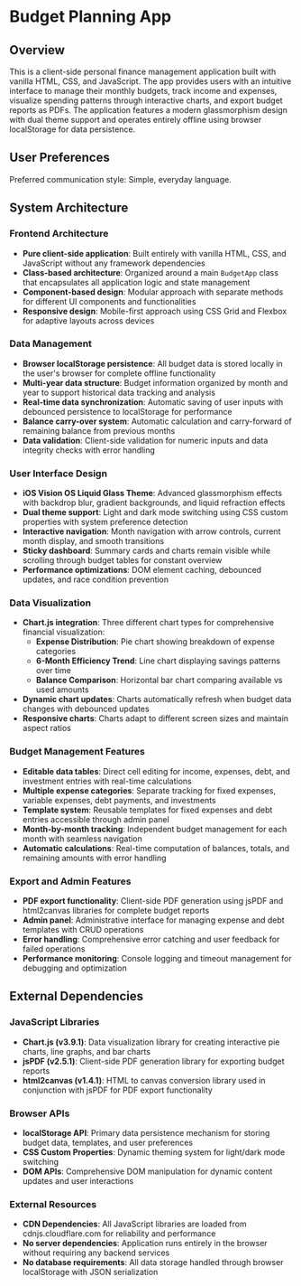 # Budget Planning App

## Overview

This is a client-side personal finance management application built with vanilla HTML, CSS, and JavaScript. The app provides users with an intuitive interface to manage their monthly budgets, track income and expenses, visualize spending patterns through interactive charts, and export budget reports as PDFs. The application features a modern glassmorphism design with dual theme support and operates entirely offline using browser localStorage for data persistence.

## User Preferences

Preferred communication style: Simple, everyday language.

## System Architecture

### Frontend Architecture
- **Pure client-side application**: Built entirely with vanilla HTML, CSS, and JavaScript without any framework dependencies
- **Class-based architecture**: Organized around a main `BudgetApp` class that encapsulates all application logic and state management
- **Component-based design**: Modular approach with separate methods for different UI components and functionalities
- **Responsive design**: Mobile-first approach using CSS Grid and Flexbox for adaptive layouts across devices

### Data Management
- **Browser localStorage persistence**: All budget data is stored locally in the user's browser for complete offline functionality
- **Multi-year data structure**: Budget information organized by month and year to support historical data tracking and analysis
- **Real-time data synchronization**: Automatic saving of user inputs with debounced persistence to localStorage for performance
- **Balance carry-over system**: Automatic calculation and carry-forward of remaining balance from previous months
- **Data validation**: Client-side validation for numeric inputs and data integrity checks with error handling

### User Interface Design
- **iOS Vision OS Liquid Glass Theme**: Advanced glassmorphism effects with backdrop blur, gradient backgrounds, and liquid refraction effects
- **Dual theme support**: Light and dark mode switching using CSS custom properties with system preference detection
- **Interactive navigation**: Month navigation with arrow controls, current month display, and smooth transitions
- **Sticky dashboard**: Summary cards and charts remain visible while scrolling through budget tables for constant overview
- **Performance optimizations**: DOM element caching, debounced updates, and race condition prevention

### Data Visualization
- **Chart.js integration**: Three different chart types for comprehensive financial visualization:
  - **Expense Distribution**: Pie chart showing breakdown of expense categories
  - **6-Month Efficiency Trend**: Line chart displaying savings patterns over time
  - **Balance Comparison**: Horizontal bar chart comparing available vs used amounts
- **Dynamic chart updates**: Charts automatically refresh when budget data changes with debounced updates
- **Responsive charts**: Charts adapt to different screen sizes and maintain aspect ratios

### Budget Management Features
- **Editable data tables**: Direct cell editing for income, expenses, debt, and investment entries with real-time calculations
- **Multiple expense categories**: Separate tracking for fixed expenses, variable expenses, debt payments, and investments
- **Template system**: Reusable templates for fixed expenses and debt entries accessible through admin panel
- **Month-by-month tracking**: Independent budget management for each month with seamless navigation
- **Automatic calculations**: Real-time computation of balances, totals, and remaining amounts with error handling

### Export and Admin Features
- **PDF export functionality**: Client-side PDF generation using jsPDF and html2canvas libraries for complete budget reports
- **Admin panel**: Administrative interface for managing expense and debt templates with CRUD operations
- **Error handling**: Comprehensive error catching and user feedback for failed operations
- **Performance monitoring**: Console logging and timeout management for debugging and optimization

## External Dependencies

### JavaScript Libraries
- **Chart.js (v3.9.1)**: Data visualization library for creating interactive pie charts, line graphs, and bar charts
- **jsPDF (v2.5.1)**: Client-side PDF generation library for exporting budget reports
- **html2canvas (v1.4.1)**: HTML to canvas conversion library used in conjunction with jsPDF for PDF export functionality

### Browser APIs
- **localStorage API**: Primary data persistence mechanism for storing budget data, templates, and user preferences
- **CSS Custom Properties**: Dynamic theming system for light/dark mode switching
- **DOM APIs**: Comprehensive DOM manipulation for dynamic content updates and user interactions

### External Resources
- **CDN Dependencies**: All JavaScript libraries are loaded from cdnjs.cloudflare.com for reliability and performance
- **No server dependencies**: Application runs entirely in the browser without requiring any backend services
- **No database requirements**: All data storage handled through browser localStorage with JSON serialization
